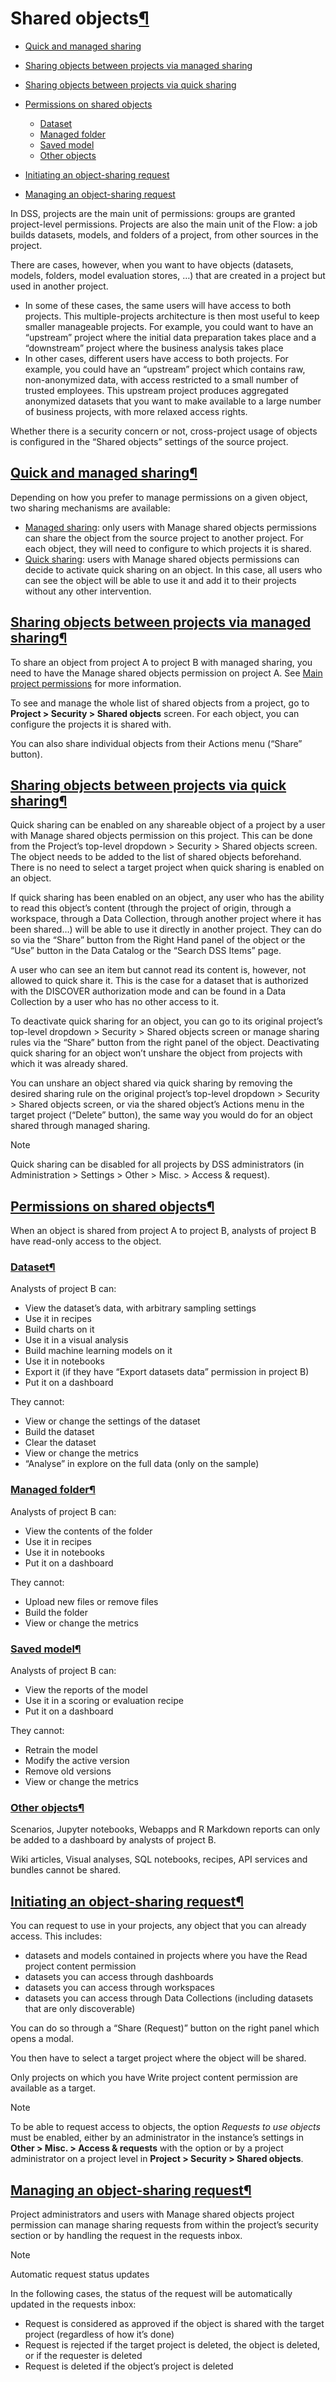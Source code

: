 Shared objects[¶](#shared-objects "Permalink to this heading")
==============================================================



* [Quick and managed sharing](#quick-and-managed-sharing)
* [Sharing objects between projects via managed sharing](#sharing-objects-between-projects-via-managed-sharing)
* [Sharing objects between projects via quick sharing](#sharing-objects-between-projects-via-quick-sharing)
* [Permissions on shared objects](#permissions-on-shared-objects)


	+ [Dataset](#dataset)
	+ [Managed folder](#managed-folder)
	+ [Saved model](#saved-model)
	+ [Other objects](#other-objects)
* [Initiating an object\-sharing request](#initiating-an-object-sharing-request)
* [Managing an object\-sharing request](#managing-an-object-sharing-request)



In DSS, projects are the main unit of permissions: groups are granted project\-level permissions.
Projects are also the main unit of the Flow: a job builds datasets, models, and folders of a project, from other sources in the project.


There are cases, however, when you want to have objects (datasets, models, folders, model evaluation stores, …) that are created in a project but used in another project.


* In some of these cases, the same users will have access to both projects. This multiple\-projects architecture is then most useful to keep smaller manageable projects. For example, you could want to have an “upstream” project where the initial data preparation takes place and a “downstream” project where the business analysis takes place
* In other cases, different users have access to both projects. For example, you could have an “upstream” project which contains raw, non\-anonymized data, with access restricted to a small number of trusted employees. This upstream project produces aggregated anonymized datasets that you want to make available to a large number of business projects, with more relaxed access rights.


Whether there is a security concern or not, cross\-project usage of objects is configured in the “Shared objects” settings of the source project.



[Quick and managed sharing](#id1)[¶](#quick-and-managed-sharing "Permalink to this heading")
--------------------------------------------------------------------------------------------


Depending on how you prefer to manage permissions on a given object, two sharing mechanisms are available:


* [Managed sharing](#managed-sharing): only users with Manage shared objects permissions can share the object from the source project to another project. For each object, they will need to configure to which projects it is shared.
* [Quick sharing](#quick-sharing): users with Manage shared objects permissions can decide to activate quick sharing on an object. In this case, all users who can see the object will be able to use it and add it to their projects without any other intervention.




[Sharing objects between projects via managed sharing](#id2)[¶](#sharing-objects-between-projects-via-managed-sharing "Permalink to this heading")
--------------------------------------------------------------------------------------------------------------------------------------------------


To share an object from project A to project B with managed sharing, you need to have the Manage shared objects permission on project A. See [Main project permissions](permissions.html) for more information.


To see and manage the whole list of shared objects from a project, go to **Project \> Security \> Shared objects** screen. For each object, you can configure the projects it is shared with.


You can also share individual objects from their Actions menu (“Share” button).




[Sharing objects between projects via quick sharing](#id3)[¶](#sharing-objects-between-projects-via-quick-sharing "Permalink to this heading")
----------------------------------------------------------------------------------------------------------------------------------------------


Quick sharing can be enabled on any shareable object of a project by a user with Manage shared objects permission on this project. This can be done from the Project’s top\-level dropdown \> Security \> Shared objects screen. The object needs to be added to the list of shared objects beforehand. There is no need to select a target project when quick sharing is enabled on an object.


If quick sharing has been enabled on an object, any user who has the ability to read this object’s content (through the project of origin, through a workspace, through a Data Collection, through another project where it has been shared…) will be able to use it directly in another project. They can do so via the “Share” button from the Right Hand panel of the object or the “Use” button in the Data Catalog or the “Search DSS Items” page.


A user who can see an item but cannot read its content is, however, not allowed to quick share it. This is the case for a dataset that is authorized with the DISCOVER authorization mode and can be found in a Data Collection by a user who has no other access to it.


To deactivate quick sharing for an object, you can go to its original project’s top\-level dropdown \> Security \> Shared objects screen or manage sharing rules via the “Share” button from the right panel of the object. Deactivating quick sharing for an object won’t unshare the object from projects with which it was already shared.


You can unshare an object shared via quick sharing by removing the desired sharing rule on the original project’s top\-level dropdown \> Security \> Shared objects screen, or via the shared object’s Actions menu in the target project (“Delete” button), the same way you would do for an object shared through managed sharing.



Note


Quick sharing can be disabled for all projects by DSS administrators (in Administration \> Settings \> Other \> Misc. \> Access \& request).





[Permissions on shared objects](#id4)[¶](#permissions-on-shared-objects "Permalink to this heading")
----------------------------------------------------------------------------------------------------


When an object is shared from project A to project B, analysts of project B have read\-only access to the object.



### [Dataset](#id5)[¶](#dataset "Permalink to this heading")


Analysts of project B can:


* View the dataset’s data, with arbitrary sampling settings
* Use it in recipes
* Build charts on it
* Use it in a visual analysis
* Build machine learning models on it
* Use it in notebooks
* Export it (if they have “Export datasets data” permission in project B)
* Put it on a dashboard


They cannot:


* View or change the settings of the dataset
* Build the dataset
* Clear the dataset
* View or change the metrics
* “Analyse” in explore on the full data (only on the sample)




### [Managed folder](#id6)[¶](#managed-folder "Permalink to this heading")


Analysts of project B can:


* View the contents of the folder
* Use it in recipes
* Use it in notebooks
* Put it on a dashboard


They cannot:


* Upload new files or remove files
* Build the folder
* View or change the metrics




### [Saved model](#id7)[¶](#saved-model "Permalink to this heading")


Analysts of project B can:


* View the reports of the model
* Use it in a scoring or evaluation recipe
* Put it on a dashboard


They cannot:


* Retrain the model
* Modify the active version
* Remove old versions
* View or change the metrics




### [Other objects](#id8)[¶](#other-objects "Permalink to this heading")


Scenarios, Jupyter notebooks, Webapps and R Markdown reports can only be added to a dashboard by analysts of project B.


Wiki articles, Visual analyses, SQL notebooks, recipes, API services and bundles cannot be shared.





[Initiating an object\-sharing request](#id9)[¶](#initiating-an-object-sharing-request "Permalink to this heading")
-------------------------------------------------------------------------------------------------------------------


You can request to use in your projects, any object that you can already access. This includes:


* datasets and models contained in projects where you have the Read project content permission
* datasets you can access through dashboards
* datasets you can access through workspaces
* datasets you can access through Data Collections (including datasets that are only discoverable)


You can do so through a “Share (Request)” button on the right panel which opens a modal.


You then have to select a target project where the object will be shared.


Only projects on which you have Write project content permission are available as a target.



Note


To be able to request access to objects, the option *Requests to use objects* must be enabled, either by an administrator in the instance’s settings in **Other \> Misc. \> Access \& requests** with the option
or by a project administrator on a project level in **Project \> Security \> Shared objects**.





[Managing an object\-sharing request](#id10)[¶](#managing-an-object-sharing-request "Permalink to this heading")
----------------------------------------------------------------------------------------------------------------


Project administrators and users with Manage shared objects project permission can manage sharing requests from within the project’s security section or by handling the request in the requests inbox.



Note


Automatic request status updates


In the following cases, the status of the request will be automatically updated in the requests inbox:


* Request is considered as approved if the object is shared with the target project (regardless of how it’s done)
* Request is rejected if the target project is deleted, the object is deleted, or if the requester is deleted
* Request is deleted if the object’s project is deleted